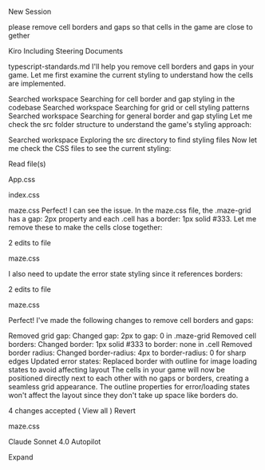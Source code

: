 New Session





please remove cell borders  and gaps so that cells in the game are close to gether

Kiro
Including Steering Documents

typescript-standards.md
I'll help you remove cell borders and gaps in your game. Let me first examine the current styling to understand how the cells are implemented.

Searched workspace
Searching for cell border and gap styling in the codebase
Searched workspace
Searching for grid or cell styling patterns
Searched workspace
Searching for general border and gap styling
Let me check the src folder structure to understand the game's styling approach:

Searched workspace
Exploring the src directory to find styling files
Now let me check the CSS files to see the current styling:

Read file(s)

App.css

index.css

maze.css
Perfect! I can see the issue. In the maze.css file, the .maze-grid has a gap: 2px property and each .cell has a border: 1px solid #333. Let me remove these to make the cells close together:


2 edits to file

maze.css


I also need to update the error state styling since it references borders:


2 edits to file

maze.css


Perfect! I've made the following changes to remove cell borders and gaps:

Removed grid gap: Changed gap: 2px to gap: 0 in .maze-grid
Removed cell borders: Changed border: 1px solid #333 to border: none in .cell
Removed border radius: Changed border-radius: 4px to border-radius: 0 for sharp edges
Updated error states: Replaced border with outline for image loading states to avoid affecting layout
The cells in your game will now be positioned directly next to each other with no gaps or borders, creating a seamless grid appearance. The outline properties for error/loading states won't affect the layout since they don't take up space like borders do.


4 changes accepted
(
View all
)
Revert


maze.css






Claude Sonnet 4.0
Autopilot

Expand
